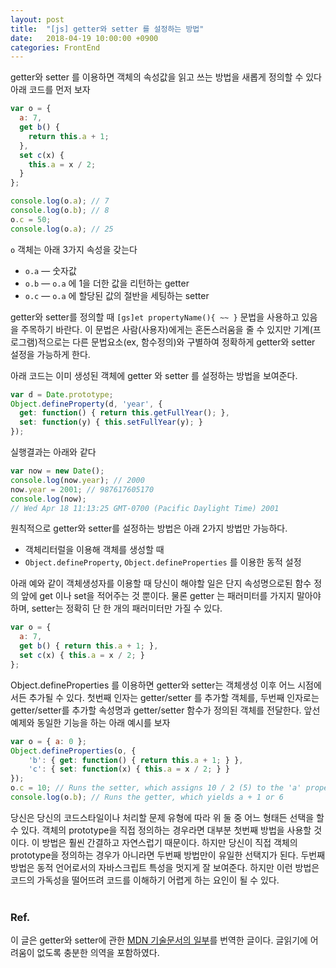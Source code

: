 ```yaml
---
layout: post
title:  "[js] getter와 setter 를 설정하는 방법"
date:   2018-04-19 10:00:00 +0900
categories: FrontEnd
---
```

getter와 setter 를 이용하면 객체의 속성값을 읽고 쓰는 방법을 새롭게 정의할 수 있다
아래 코드를 먼저 보자
```js
var o = {
  a: 7,
  get b() {
    return this.a + 1;
  },
  set c(x) {
    this.a = x / 2;
  }
};

console.log(o.a); // 7
console.log(o.b); // 8
o.c = 50;
console.log(o.a); // 25
```
`o` 객체는 아래 3가지 속성을 갖는다

* `o.a` — 숫자값
* `o.b` — `o.a` 에 1을 더한 값을 리턴하는 getter
* `o.c` — `o.a` 에 할당된 값의 절반을 세팅하는 setter

getter와 setter를 정의할 때  `[gs]et propertyName(){ ~~ }` 문법을 사용하고 있음을 주목하기 바란다. 이 문법은 사람(사용자)에게는 혼돈스러움을 줄 수 있지만 기계(프로그램)적으로는 다른 문법요소(ex, 함수정의)와 구별하여 정확하게 getter와 setter 설정을 가능하게 한다.

아래 코드는 이미 생성된 객체에 getter 와 setter 를 설정하는 방법을 보여준다.
```js
var d = Date.prototype;
Object.defineProperty(d, 'year', {
  get: function() { return this.getFullYear(); },
  set: function(y) { this.setFullYear(y); }
});
```


실행결과는 아래와 같다
```js
var now = new Date();
console.log(now.year); // 2000
now.year = 2001; // 987617605170
console.log(now);
// Wed Apr 18 11:13:25 GMT-0700 (Pacific Daylight Time) 2001
```

원칙적으로 getter와 setter를 설정하는 방법은 아래 2가지 방법만 가능하다.
- 객체리터럴을 이용해 객체를 생성할 때
- `Object.defineProperty`, `Object.defineProperties` 를 이용한 동적 설정


아래 예와 같이 객체생성자를 이용할 때 당신이 해야할 일은 단지 속성명으로된 함수 정의 앞에 get 이나 set을 적어주는 것 뿐이다. 물론 getter 는 패러미터를 가지지 말아야 하며, setter는 정확히 단 한 개의 패러미터만 가질 수 있다.

```js
var o = {
  a: 7,
  get b() { return this.a + 1; },
  set c(x) { this.a = x / 2; }
};
```

Object.defineProperties 를 이용하면 getter와 setter는 객체생성 이후 어느 시점에서든 추가될 수 있다. 첫번째 인자는 getter/setter 를 추가할 객체를, 두번째 인자로는 getter/setter를 추가할 속성명과 getter/setter 함수가 정의된 객체를 전달한다. 앞선 예제와 동일한 기능을 하는 아래 예시를 보자

```js
var o = { a: 0 };
Object.defineProperties(o, {
    'b': { get: function() { return this.a + 1; } },
    'c': { set: function(x) { this.a = x / 2; } }
});
o.c = 10; // Runs the setter, which assigns 10 / 2 (5) to the 'a' property
console.log(o.b); // Runs the getter, which yields a + 1 or 6
```

당신은 당신의 코드스타일이나 처리할 문제 유형에 따라 위 둘 중 어느 형태든 선택을 할 수 있다. 객체의 prototype을 직접 정의하는 경우라면 대부분 첫번째 방법을 사용할 것이다. 이 방법은 훨씬 간결하고 자연스럽기 때문이다. 하지만 당신이 직접 객체의 prototype을 정의하는 경우가 아니라면 두번째 방법만이 유일한 선택지가 된다. 두번째 방법은 동적 언어로서의 자바스크립트 특성을 멋지게 잘 보여준다. 하지만 이런 방법은 코드의 가독성을 떨어뜨려 코드를 이해하기 어렵게 하는 요인이 될 수 있다.
<br>
<br>

### Ref.
이 글은 getter와 setter에 관한 [MDN 기술문서의 일부][1]를 번역한 글이다. 글읽기에 어려움이 없도록 충분한 의역을 포함하였다.


[1]:https://developer.mozilla.org/en-US/docs/Web/JavaScript/Guide/Working_with_Objects#Defining_getters_and_setters
